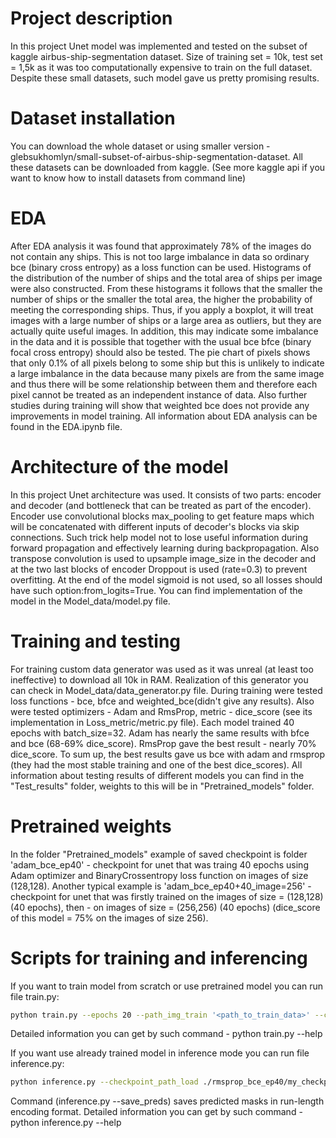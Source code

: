 # Project description

In this project Unet model was implemented and tested on the subset of kaggle airbus-ship-segmentation dataset.
Size of training set = 10k, test set = 1,5k as it was too computationally expensive to train on the full dataset.
Despite these small datasets, such model gave us pretty promising results.

# Dataset installation

You can download the whole dataset or using smaller version - glebsukhomlyn/small-subset-of-airbus-ship-segmentation-dataset.
All these datasets can be downloaded from kaggle. (See more kaggle api if you want to
know how to install datasets from command line)

# EDA

After EDA analysis it was found that approximately 78% of the images do not contain any ships.
This is not too large imbalance in data so ordinary bce (binary cross entropy) as a loss function can be used.
Histograms of the distribution of the number of ships and the total area of ​​ships per image were also constructed.
From these histograms it follows that the smaller the number of ships or the smaller the total area, the higher the probability of meeting the corresponding ships.
Thus, if you apply a boxplot, it will treat images with a large number of ships or a large area as outliers, but they are actually quite useful images.
In addition, this may indicate some imbalance in the data and it is possible that together with the usual bce bfce (binary focal cross entropy) should also be tested.
The pie chart of pixels shows that only 0.1% of all pixels belong to some ship but this is unlikely to indicate a large imbalance in the data
because many pixels are from the same image and thus there will be some relationship between them and therefore each pixel cannot be treated as an independent instance of data.
Also further studies during training will show that weighted bce does not provide any improvements in model training.
All information about EDA analysis can be found in the EDA.ipynb file.

# Architecture of the model

In this project Unet architecture was used. It consists of two parts: encoder and decoder (and bottleneck
that can be treated as part of the encoder). Encoder use convolutional blocks max_pooling to get feature maps which
will be concatenated with different inputs of decoder's blocks via skip connections. Such trick help model not to lose
useful information during forward propagation and effectively learning during backpropagation. Also transpose convolution is used
to upsample image_size in the decoder and at the two last blocks of encoder Droppout is used (rate=0.3) to prevent overfitting.
At the end of the model sigmoid is not used, so all losses should have such option:from_logits=True.
You can find implementation of the model in the Model_data/model.py file.

# Training and testing

For training custom data generator was used as it was unreal (at least too ineffective) to download all 10k in RAM. Realization of
this generator you can check in Model_data/data_generator.py file. During training were tested loss functions - bce, bfce and weighted_bce(didn't give any results).
Also were tested optimizers - Adam and RmsProp, metric - dice_score (see its implementation in Loss_metric/metric.py file).
Each model trained 40 epochs with batch_size=32. Adam has nearly the same results with bfce and bce (68-69% dice_score). RmsProp gave the best result -
nearly 70% dice_score. To sum up, the best results gave us bce with adam and rmsprop (they had the most stable training and one of the best dice_scores).
All information about testing results of different models you can find in the "Test_results" folder, weights to this will be in "Pretrained_models" folder.

# Pretrained weights

In the folder "Pretrained_models" example of saved checkpoint is folder 'adam_bce_ep40' - checkpoint for unet that was traing 40 epochs using
Adam optimizer and BinaryCrossentropy loss function on images of size (128,128). Another typical example is 'adam_bce_ep40+40_image=256' - checkpoint for unet that was firstly
trained on the images of size = (128,128) (40 epochs), then - on images of size = (256,256) (40 epochs) (dice_score of this model = 75% on the images of size 256).

# Scripts for training and inferencing

If you want to train model from scratch or use pretrained model you can run file train.py:
```bash
python train.py --epochs 20 --path_img_train '<path_to_train_data>' --checkpoint_path_save '<path to save weights>' --save_weights --save_plot
```
Detailed information you can get by such command - python train.py --help

If you want use already trained model in inference mode you can run file inference.py:
```bash
python inference.py --checkpoint_path_load ./rmsprop_bce_ep40/my_checkpoint --save_fig --save_preds
```
Command (inference.py --save_preds) saves predicted masks in run-length encoding format.
Detailed information you can get by such command - python inference.py --help
